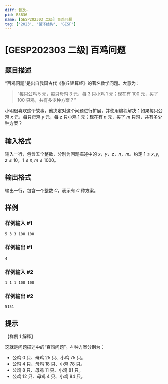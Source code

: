 ```yaml
---
diff: 普及-
pid: B3836
name: [GESP202303 二级] 百鸡问题
tag: ['2023', '循环结构', 'GESP']
---
```

# [GESP202303 二级] 百鸡问题
## 题目描述

“百鸡问题”是出自我国古代《张丘建算经》的著名数学问题。大意为：
> “每只公鸡 $5$ 元，每只母鸡 $3$ 元，每 $3$ 只小鸡 $1$ 元；现在有 $100$ 元，买了 $100$ 只鸡，共有多少种方案？”

小明很喜欢这个故事，他决定对这个问题进行扩展，并使用编程解决：如果每只公鸡 $x$ 元，每只母鸡 $y$ 元，每 $z$ 只小鸡 $1$ 元；现在有 $n$ 元，买了 $m$ 只鸡，共有多少种方案？
## 输入格式

输入一行，包含五个整数，分别为问题描述中的 $x$，$y$，$z$，$n$，$m$。约定 $1 \le x,y,z \le 10$，$1 \le n,m \le 1000$。
## 输出格式

输出一行，包含一个整数 $C$，表示有 $C$ 种方案。
## 样例

### 样例输入 #1
```
5 3 3 100 100
```
### 样例输出 #1
```
4
```
### 样例输入 #2
```
1 1 1 100 100
```
### 样例输出 #2
```
5151
```
## 提示

【样例 1 解释】

这就是问题描述中的“百鸡问题”。$4$ 种方案分别为：
- 公鸡 $0$ 只、母鸡 $25$ 只、小鸡 $75$ 只。
- 公鸡 $4$ 只、母鸡 $18$ 只、小鸡 $78$ 只。
- 公鸡 $8$ 只、母鸡 $11$ 只、小鸡 $81$ 只。
- 公鸡 $12$ 只、母鸡 $4$ 只、小鸡 $84$ 只。
